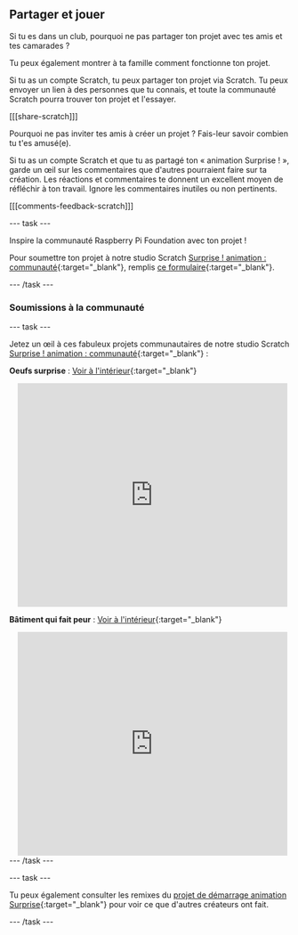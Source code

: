 ## Partager et jouer

Si tu es dans un club, pourquoi ne pas partager ton projet avec tes amis et tes camarades ?

Tu peux également montrer à ta famille comment fonctionne ton projet.

Si tu as un compte Scratch, tu peux partager ton projet via Scratch. Tu peux envoyer un lien à des personnes que tu connais, et toute la communauté Scratch pourra trouver ton projet et l'essayer.

[[[share-scratch]]]

Pourquoi ne pas inviter tes amis à créer un projet ? Fais-leur savoir combien tu t'es amusé(e).

Si tu as un compte Scratch et que tu as partagé ton « animation Surprise ! », garde un œil sur les commentaires que d'autres pourraient faire sur ta création. Les réactions et commentaires te donnent un excellent moyen de réfléchir à ton travail. Ignore les commentaires inutiles ou non pertinents.

[[[comments-feedback-scratch]]]

--- task ---

Inspire la communauté Raspberry Pi Foundation avec ton projet !

Pour soumettre ton projet à notre studio Scratch [Surprise ! animation : communauté](https://scratch.mit.edu/studios/29079784){:target="_blank"}, remplis [ce formulaire](https://form.raspberrypi.org/f/community-project-submissions){:target="_blank"}.

--- /task ---

### Soumissions à la communauté

--- task ---

Jetez un œil à ces fabuleux projets communautaires de notre studio Scratch [Surprise ! animation : communauté](https://scratch.mit.edu/studios/29079784){:target="_blank"} :

**Oeufs surprise** : [Voir à l'intérieur](https://scratch.mit.edu/projects/723810901/editor){:target="_blank"}
<div class="scratch-preview" style="margin-left: 15px;">
  <iframe allowtransparency="true" width="485" height="402" src="https://scratch.mit.edu/projects/embed/723810901/?autostart=false" frameborder="0"></iframe>
</div>

**Bâtiment qui fait peur** : [Voir à l'intérieur](https://scratch.mit.edu/projects/578827663/editor){:target="_blank"}
<div class="scratch-preview" style="margin-left: 15px;">
  <iframe allowtransparency="true" width="485" height="402" src="https://scratch.mit.edu/projects/embed/578827663/?autostart=false" frameborder="0"></iframe>
</div>
--- /task ---

--- task ---

Tu peux également consulter les remixes du [projet de démarrage animation Surprise](https://scratch.mit.edu/projects/582222532/remixes){:target="_blank"} pour voir ce que d'autres créateurs ont fait.

--- /task ---

